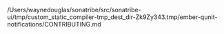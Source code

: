 /Users/waynedouglas/sonatribe/src/sonatribe-ui/tmp/custom_static_compiler-tmp_dest_dir-Zk9Zy343.tmp/ember-qunit-notifications/CONTRIBUTING.md
